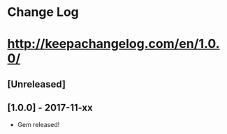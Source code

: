 # Change Log
#
# http://keepachangelog.com/en/1.0.0/

## [Unreleased]

## [1.0.0] - 2017-11-xx

* Gem released!
